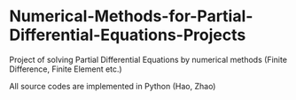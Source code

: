 # Numerical-Methods-for-Partial-Differential-Equations-Projects
Project of solving Partial Differential Equations by numerical methods (Finite Difference, Finite Element etc.) 

All source codes are implemented in Python (Hao, Zhao)
